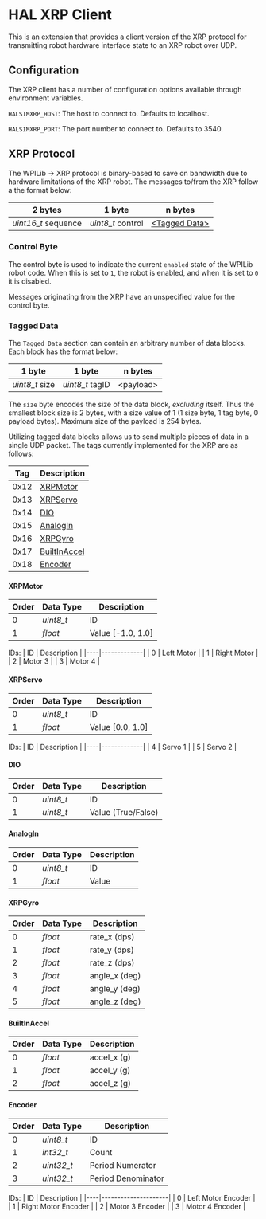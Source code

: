 # HAL XRP Client

This is an extension that provides a client version of the XRP protocol for transmitting robot hardware interface state to an XRP robot over UDP.

## Configuration

The XRP client has a number of configuration options available through environment variables.

``HALSIMXRP_HOST``: The host to connect to.  Defaults to localhost.

``HALSIMXRP_PORT``: The port number to connect to.  Defaults to 3540.

## XRP Protocol

The WPILib -> XRP protocol is binary-based to save on bandwidth due to hardware limitations of the XRP robot. The messages to/from the XRP follow a the format below:

| 2 bytes             | 1 byte            | n bytes                             |
|---------------------|-------------------|-------------------------------------|
| _uint16_t_ sequence | _uint8_t_ control | [&lt;Tagged Data&gt;](#tagged-data) |

### Control Byte

The control byte is used to indicate the current `enabled` state of the WPILib robot code. When this is set to `1`, the robot is enabled, and when it is set to `0` it is disabled.

Messages originating from the XRP have an unspecified value for the control byte.

### Tagged Data

The `Tagged Data` section can contain an arbitrary number of data blocks. Each block has the format below:

| 1 byte         | 1 byte          | n bytes         |
|----------------|-----------------|-----------------|
| _uint8_t_ size | _uint8_t_ tagID | &lt;payload&gt; |

The `size` byte encodes the size of the data block, _excluding_ itself. Thus the smallest block size is 2 bytes, with a size value of 1 (1 size byte, 1 tag byte, 0 payload bytes). Maximum size of the payload is 254 bytes.


Utilizing tagged data blocks allows us to send multiple pieces of data in a single UDP packet. The tags currently implemented for the XRP are as follows:

| Tag  | Description                   |
|------|-------------------------------|
| 0x12 | [XRPMotor](#xrpmotor)         |
| 0x13 | [XRPServo](#xrpservo)         |
| 0x14 | [DIO](#dio)                   |
| 0x15 | [AnalogIn](#analogin)         |
| 0x16 | [XRPGyro](#xrpgyro)           |
| 0x17 | [BuiltInAccel](#builtinaccel) |
| 0x18 | [Encoder](#encoder)           |


#### XRPMotor

| Order | Data Type | Description       |
|-------|-----------|-------------------|
| 0     | _uint8_t_ | ID                |
| 1     | _float_   | Value [-1.0, 1.0] |

IDs:
| ID | Description |
|----|-------------|
| 0  | Left Motor  |
| 1  | Right Motor |
| 2  | Motor 3     |
| 3  | Motor 4     |

#### XRPServo

| Order | Data Type | Description      |
|-------|-----------|------------------|
| 0     | _uint8_t_ | ID               |
| 1     | _float_   | Value [0.0, 1.0] |

IDs:
| ID | Description |
|----|-------------|
| 4  | Servo 1     |
| 5  | Servo 2     |

#### DIO

| Order | Data Type | Description        |
|-------|-----------|--------------------|
| 0     | _uint8_t_ | ID                 |
| 1     | _uint8_t_ | Value (True/False) |

#### AnalogIn

| Order | Data Type | Description |
|-------|-----------|-------------|
| 0     | _uint8_t_ | ID          |
| 1     | _float_   | Value       |

#### XRPGyro

| Order | Data Type | Description   |
|-------|-----------|---------------|
| 0     | _float_   | rate_x (dps)  |
| 1     | _float_   | rate_y (dps)  |
| 2     | _float_   | rate_z (dps)  |
| 3     | _float_   | angle_x (deg) |
| 4     | _float_   | angle_y (deg) |
| 5     | _float_   | angle_z (deg) |

#### BuiltInAccel

| Order | Data Type | Description |
|-------|-----------|-------------|
| 0     | _float_   | accel_x (g) |
| 1     | _float_   | accel_y (g) |
| 2     | _float_   | accel_z (g) |

#### Encoder

| Order | Data Type  |     Description    |
|-------|------------|--------------------|
| 0     | _uint8_t_  | ID                 |
| 1     | _int32_t_  | Count              |
| 2     | _uint32_t_ | Period Numerator   |
| 3     | _uint32_t_ | Period Denominator |

IDs:
| ID | Description         |
|----|---------------------|
| 0  | Left Motor Encoder  |
| 1  | Right Motor Encoder |
| 2  | Motor 3 Encoder     |
| 3  | Motor 4 Encoder     |
